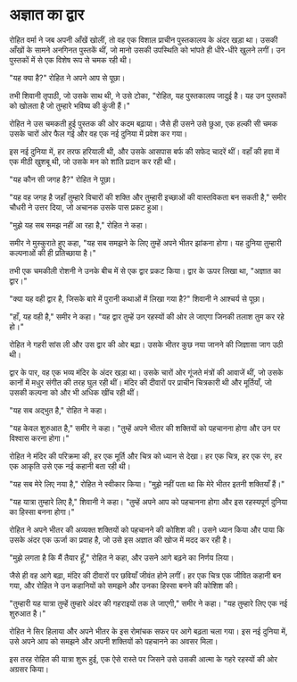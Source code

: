# अज्ञात का द्वार

रोहित वर्मा ने जब अपनी आँखें खोलीं, तो वह एक विशाल प्राचीन पुस्तकालय के अंदर खड़ा था। उसकी आँखों के सामने अनगिनत पुस्तकें थीं, जो मानो उसकी उपस्थिति को भांपते ही धीरे-धीरे खुलने लगीं। उन पुस्तकों में से एक विशेष रूप से चमक रही थी।

"यह क्या है?" रोहित ने अपने आप से पूछा।

तभी शिवानी तृपाठी, जो उसके साथ थी, ने उसे टोका, "रोहित, यह पुस्तकालय जादुई है। यह उन पुस्तकों को खोलता है जो तुम्हारे भविष्य की कुंजी हैं।"

रोहित ने उस चमकती हुई पुस्तक की ओर कदम बढ़ाया। जैसे ही उसने उसे छुआ, एक हल्की सी चमक उसके चारों ओर फैल गई और वह एक नई दुनिया में प्रवेश कर गया।

इस नई दुनिया में, हर तरफ हरियाली थी, और उसके आसपास बर्फ की सफेद चादरें थीं। वहाँ की हवा में एक मीठी खुशबू थी, जो उसके मन को शांति प्रदान कर रही थी।

"यह कौन सी जगह है?" रोहित ने पूछा।

"यह वह जगह है जहाँ तुम्हारे विचारों की शक्ति और तुम्हारी इच्छाओं की वास्तविकता बन सकती है," समीर चौधरी ने उत्तर दिया, जो अचानक उसके पास प्रकट हुआ।

"मुझे यह सब समझ नहीं आ रहा है," रोहित ने कहा।

समीर ने मुस्कुराते हुए कहा, "यह सब समझने के लिए तुम्हें अपने भीतर झांकना होगा। यह दुनिया तुम्हारी कल्पनाओं की ही प्रतिच्छाया है।"

तभी एक चमकीली रोशनी ने उनके बीच में से एक द्वार प्रकट किया। द्वार के ऊपर लिखा था, "अज्ञात का द्वार।"

"क्या यह वही द्वार है, जिसके बारे में पुरानी कथाओं में लिखा गया है?" शिवानी ने आश्चर्य से पूछा।

"हाँ, यह वही है," समीर ने कहा। "यह द्वार तुम्हें उन रहस्यों की ओर ले जाएगा जिनकी तलाश तुम कर रहे हो।"

रोहित ने गहरी सांस ली और उस द्वार की ओर बढ़ा। उसके भीतर कुछ नया जानने की जिज्ञासा जाग उठी थी।

द्वार के पार, वह एक भव्य मंदिर के अंदर खड़ा था। उसके चारों ओर गूंजते मंत्रों की आवाजें थीं, जो उसके कानों में मधुर संगीत की तरह घुल रही थीं। मंदिर की दीवारों पर प्राचीन चित्रकारी थी और मूर्तियाँ, जो उसकी कल्पना को और भी अधिक खींच रही थीं।

"यह सब अद्भुत है," रोहित ने कहा।

"यह केवल शुरुआत है," समीर ने कहा। "तुम्हें अपने भीतर की शक्तियों को पहचानना होगा और उन पर विश्वास करना होगा।"

रोहित ने मंदिर की परिक्रमा की, हर एक मूर्ति और चित्र को ध्यान से देखा। हर एक चित्र, हर एक रंग, हर एक आकृति उसे एक नई कहानी बता रही थी।

"यह सब मेरे लिए नया है," रोहित ने स्वीकार किया। "मुझे नहीं पता था कि मेरे भीतर इतनी शक्तियाँ हैं।"

"यह यात्रा तुम्हारे लिए है," शिवानी ने कहा। "तुम्हें अपने आप को पहचानना होगा और इस रहस्यपूर्ण दुनिया का हिस्सा बनना होगा।"

रोहित ने अपने भीतर की अव्यक्त शक्तियों को पहचानने की कोशिश की। उसने ध्यान किया और पाया कि उसके अंदर एक ऊर्जा का प्रवाह है, जो उसे इस अज्ञात की खोज में मदद कर रही है।

"मुझे लगता है कि मैं तैयार हूँ," रोहित ने कहा, और उसने आगे बढ़ने का निर्णय लिया।

जैसे ही वह आगे बढ़ा, मंदिर की दीवारों पर छवियाँ जीवंत होने लगीं। हर एक चित्र एक जीवित कहानी बन गया, और रोहित ने उन कहानियों को समझने और उनका हिस्सा बनने की कोशिश की।

"तुम्हारी यह यात्रा तुम्हें तुम्हारे अंदर की गहराइयों तक ले जाएगी," समीर ने कहा। "यह तुम्हारे लिए एक नई शुरुआत है।"

रोहित ने सिर हिलाया और अपने भीतर के इस रोमांचक सफर पर आगे बढ़ता चला गया। इस नई दुनिया में, उसे अपने आप को समझने और अपनी शक्तियों को पहचानने का अवसर मिला।

इस तरह रोहित की यात्रा शुरू हुई, एक ऐसे रास्ते पर जिसने उसे उसकी आत्मा के गहरे रहस्यों की ओर अग्रसर किया।